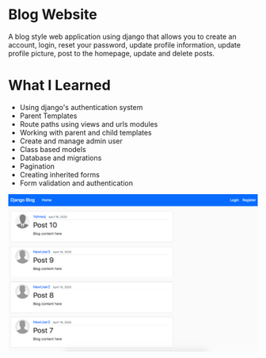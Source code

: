 # Blog Website
A blog style web application using django that allows you to create an account, login, reset your password, update profile information, update profile picture, post to the homepage, update and delete posts.  

# What I Learned

+ Using django's authentication system
+ Parent Templates
+ Route paths using views and urls modules
+ Working with parent and child templates
+ Create and manage admin user 
+ Class based models
+ Database and migrations
+ Pagination
+ Creating inherited forms 
+ Form validation and authentication

![](screenshots/home.png)
